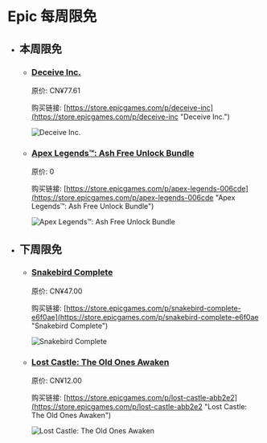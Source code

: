 # Epic 每周限免

- ## 本周限免


  - ### [Deceive Inc.](https://store.epicgames.com/p/deceive-inc "Deceive Inc.")

    原价: CN¥77.61

    购买链接: [https://store.epicgames.com/p/deceive-inc](https://store.epicgames.com/p/deceive-inc "Deceive Inc.")

    ![Deceive Inc.](https://cdn1.epicgames.com/offer/eca9a86adffa4605b8250d383fc01098/EGS_DeceiveInc_SweetBanditsStudios_S1_2560x1440-3a1e885fd642564a44875bf005d8ffb3)


  - ### [Apex Legends™: Ash Free Unlock Bundle](https://store.epicgames.com/p/apex-legends-006cde "Apex Legends™: Ash Free Unlock Bundle")

    原价: 0

    购买链接: [https://store.epicgames.com/p/apex-legends-006cde](https://store.epicgames.com/p/apex-legends-006cde "Apex Legends™: Ash Free Unlock Bundle")

    ![Apex Legends™: Ash Free Unlock Bundle](https://cdn1.epicgames.com/spt-assets/5dcd88f4e2094a698ebffa43438edc33/apex-legends-1szf2.jpg)


- ## 下周限免


  - ### [Snakebird Complete](https://store.epicgames.com/p/snakebird-complete-e6f0ae "Snakebird Complete")

    原价: CN¥47.00

    购买链接: [https://store.epicgames.com/p/snakebird-complete-e6f0ae](https://store.epicgames.com/p/snakebird-complete-e6f0ae "Snakebird Complete")

    ![Snakebird Complete](https://cdn1.epicgames.com/spt-assets/8ecb2895d94f4c64a743c1c4f056743f/snakebird-complete-m29wh.jpg)


  - ### [Lost Castle: The Old Ones Awaken](https://store.epicgames.com/p/lost-castle-abb2e2 "Lost Castle: The Old Ones Awaken")

    原价: CN¥12.00

    购买链接: [https://store.epicgames.com/p/lost-castle-abb2e2](https://store.epicgames.com/p/lost-castle-abb2e2 "Lost Castle: The Old Ones Awaken")

    ![Lost Castle: The Old Ones Awaken](https://cdn1.epicgames.com/spt-assets/a6d76157ad884f2c9aa470b30da9e2ff/lost-castle-r390n.png)

